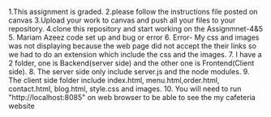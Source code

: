 1.This assignment is graded.
2.please follow the instructions file posted on canvas
3.Upload your work to canvas and push all your files to your repository.
4.clone this repository and start working on the Assignmnet-4&5
5. Mariam Azeez code set up and bug or error
6. Error- My css and images was not displaying because the web page did not accept the their links so we had to do an extension which include the css and the images.
7. I have a 2 folder, one is Backend(server side) and the other one is Frontend(Client side). 
8. The server side only include server.js and the node modules.
9. The client side folder include index.html, menu.html,order.html, contact.html, blog.html, style.css and images.
10. You will need to run "http://localhost:8085" on web browser to be able to see the my cafeteria website 
